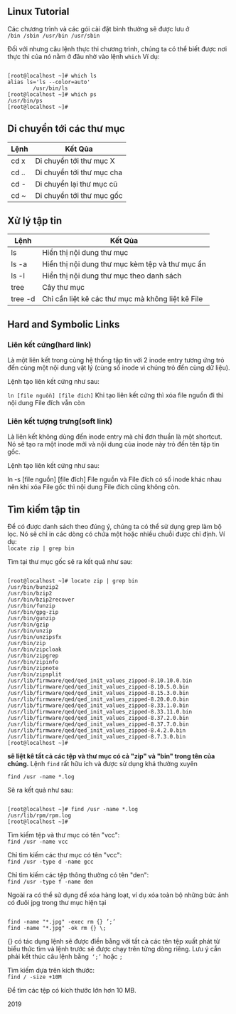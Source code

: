 ## Linux Tutorial

Các chương trình và các gói cài đặt bình thường sẽ được lưu ở
<code>
/bin
/sbin
/usr/bin
/usr/sbin
</code>


Đối với nhưng câu lệnh thực thi chương trình, chúng ta có thể biết được nơi thực thi của nó nằm ở đâu nhờ vào lệnh <code>which</code>
Ví dụ:
<pre><code>
[root@localhost ~]# which ls
alias ls='ls --color=auto'
        /usr/bin/ls
[root@localhost ~]# which ps
/usr/bin/ps
[root@localhost ~]#
</code></pre>

## Di chuyển tới các thư mục
|Lệnh|Kết Qủa|
|---|---|
|cd x|Di chuyển tới thư mục X|
|cd ..|Di chuyển tới thư mục cha|
|cd -|Di chuyển lại thư mục cũ|
|cd ~|Di chuyển tới thư mục gốc|

## Xử lý tập tin
|Lệnh|Kết Qủa|
|---|---|
|ls|Hiển thị nội dung thư mục|
|ls -a|Hiển thị nội dung thư mục kèm tệp và thư mục ẩn|
|ls -l|Hiển thị nội dung thư mục theo danh sách|
|tree|Cây thư mục|
|tree -d|Chỉ cần liệt kê các thư mục mà không liệt kê File|

## Hard and Symbolic Links
### Liên kết cứng(hard link)
Là một liên kết trong cùng hệ thống tập tin với 2 inode entry tương ứng trỏ đến cùng một nội dung vật lý (cùng số inode vì chúng trỏ đến cùng dữ liệu).

Lệnh tạo liên kết cứng như sau:

<code>ln [file nguồn] [file đích]</code>
Khi tạo liên kết cứng thì xóa file nguồn đi thì nội dung File đích vẫn còn

### Liên kết tượng trưng(soft link)
Là liên kết không dùng đến inode entry mà chỉ đơn thuần là một shortcut. Nó sẽ tạo ra một inode mới và nội dung của inode này trỏ đến tên tập tin gốc.

Lệnh tạo liên kết cứng như sau:

ln -s [file nguồn] [file đích]
File nguồn và File đích có số inode khác nhau nên khi xóa File gốc thì nội dung File đích cũng không còn.

## Tìm kiếm tập tin
Để có được danh sách theo đúng ý, chúng ta có thể sử dụng grep làm bộ lọc. Nó sẽ chỉ in các dòng có chứa một hoặc nhiều chuỗi được chỉ định. Ví dụ:  
<code>locate zip | grep bin</code>


Tìm tại thư mục gốc sẽ ra kết quả như sau:   
<pre><code>
[root@localhost ~]# locate zip | grep bin
/usr/bin/bunzip2
/usr/bin/bzip2
/usr/bin/bzip2recover
/usr/bin/funzip
/usr/bin/gpg-zip
/usr/bin/gunzip
/usr/bin/gzip
/usr/bin/unzip
/usr/bin/unzipsfx
/usr/bin/zip
/usr/bin/zipcloak
/usr/bin/zipgrep
/usr/bin/zipinfo
/usr/bin/zipnote
/usr/bin/zipsplit
/usr/lib/firmware/qed/qed_init_values_zipped-8.10.10.0.bin
/usr/lib/firmware/qed/qed_init_values_zipped-8.10.5.0.bin
/usr/lib/firmware/qed/qed_init_values_zipped-8.15.3.0.bin
/usr/lib/firmware/qed/qed_init_values_zipped-8.20.0.0.bin
/usr/lib/firmware/qed/qed_init_values_zipped-8.33.1.0.bin
/usr/lib/firmware/qed/qed_init_values_zipped-8.33.11.0.bin
/usr/lib/firmware/qed/qed_init_values_zipped-8.37.2.0.bin
/usr/lib/firmware/qed/qed_init_values_zipped-8.37.7.0.bin
/usr/lib/firmware/qed/qed_init_values_zipped-8.4.2.0.bin
/usr/lib/firmware/qed/qed_init_values_zipped-8.7.3.0.bin
[root@localhost ~]#
</code></pre>

**sẽ liệt kê tất cả các tệp và thư mục có cả "zip" và "bin" trong tên của chúng.**
Lệnh <code>find</code> rất hữu ích và được sử dụng khá thường xuyên  

<code>find /usr -name *.log</code>  


Sẽ ra kết quả như sau:   
<pre><code>
[root@localhost ~]# find /usr -name *.log
/usr/lib/rpm/rpm.log
[root@localhost ~]#
</code></pre>

Tìm kiếm tệp và thư mục có tên "vcc":  
<code>find /usr -name vcc</code>  


Chỉ tìm kiếm các thư mục có tên "vcc":  
<code>find /usr -type d -name gcc</code> 


Chỉ tìm kiếm các tệp thông thường có tên "den":  
<code>find /usr -type f -name den</code>  


 Ngoài ra có thể sử dụng để xóa hàng loạt, ví dụ xóa toàn bộ những bức ảnh có đuôi jpg trong thư mục hiện tại  
<pre><code>
find -name "*.jpg" -exec rm {} ’;’
find -name "*.jpg" -ok rm {} \;
</code></pre>
{} có tác dụng lệnh sẽ được điền bằng với tất cả các tên tệp xuất phát từ biểu thức tìm và lệnh trước sẽ được chạy trên từng dòng riêng. Lưu ý cần phải kết thúc câu lệnh bằng<code> ‘;’</code> hoặc <code>\;</code>

Tìm kiếm dựa trên kích thước:  
<code>find / -size +10M</code>

Để tìm các tệp có kích thước lớn hơn 10 MB.

2019
